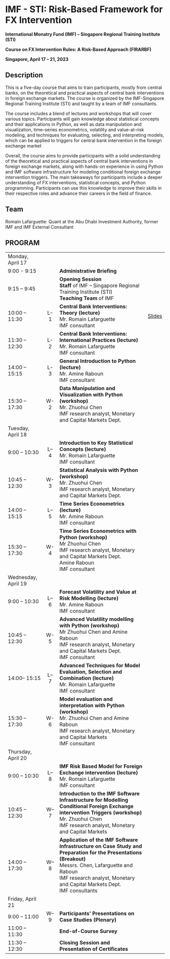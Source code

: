 # IMF - STI: Risk-Based Framework for FX Intervention  

**International Monatry Fund (IMF) – Singapore Regional Training Institute (STI)**

**Course on FX Intervention Rules: A Risk-Based Approach (FIRARBF)**

**Singapore, April 17 – 21, 2023**

## Description
This is a five-day course that aims to train participants, mostly from central banks, on the theoretical and practical aspects of central bank interventions in foreign exchange markets. The course is organized by the IMF-Singapore Regional Training Institute (STI) and taught by a team of IMF consultants.

The course includes a blend of lectures and workshops that will cover various topics. Participants will gain knowledge about statistical concepts and their applications in Python, as well as data manipulation and visualization, time-series econometrics, volatility and value-at-risk modeling, and techniques for evaluating, selecting, and interpreting models, which can be applied to triggers for central bank intervention in the foreign exchange market

Overall, the course aims to provide participants with a solid understanding of the theoretical and practical aspects of central bank interventions in foreign exchange markets, along with hands-on experience in using Python and IMF software infrastructure for modeling conditional foreign exchange intervention triggers. The main takeaways for participants include a deeper understanding of FX interventions, statistical concepts, and Python programming. Participants can use this knowledge to improve their skills in their respective roles and advance their careers in the field of finance.

## Team

Romain Lafarguette: Quant at the Abu Dhabi Investment Authority, former IMF and IMF External Consultant



## PROGRAM

|   |     |    |    | 
|---|:---:|:---|:---|
| Monday, April 17 |||
|9:00 - 9:15 ||**Administrative Briefing**||
|9:15 – 9:45||**Opening Session**  <br/> **Staff** of IMF – Singapore Regional Training Institute (STI)  <br/> **Teaching Team** of IMF||
|10:00 – 11:30| L-1| **Central Bank Interventions: Theory (lecture)** <br/>  Mr. Romain Lafarguette  <br/> IMF consultant|[Slides](docs/slides/fxi_theory_practice/fxi_theory_practice.pdf) |
|11:30 – 12:30| L-2| **Central Bank Interventions: International Practices (lecture)**  <br/> Mr. Romain Lafarguette  <br/> IMF consultant||
|14:00 – 15:15|	L-3| **General Introduction to Python (lecture)**  <br/> Mr. Amine Raboun  <br/> IMF consultant|
|15:30 – 17:30|	W-2| **Data Manipulation and Visualization with Python (workshop)**  <br/>Mr. Zhuohui Chen  <br/> IMF research analyst, Monetary and Capital Markets Dept.|
|Tuesday, April 18||
|9:00 – 10:30| L–4|	**Introduction to Key Statistical Concepts (lecture)**  <br/> Mr. Romain Lafarguette  <br/> IMF consultant|
|10:45 – 12:30|	W-3|**Statistical Analysis with Python (workshop)**  <br/>Mr. Zhuohui Chen <br/>IMF research analyst, Monetary and Capital Markets Dept.|
|14:00 – 15:15|	L–5|**Time Series Econometrics (lecture)** <br/>Mr. Amine Raboun <br/>IMF consultant|
|15:30 – 17:30|	W-4|**Time Series Econometrics with Python (workshop)** <br/>Mr Zhuohui Chen <br/> IMF research analyst, Monetary and Capital Markets Dept. <br/>Amine Raboun <br/>IMF consultant|
|Wednesday, April 19||
|9:00 – 10:30| 	L–6|**Forecast Volatility and Value at Risk Modelling (lecture)** <br/>Mr. Amine Raboun <br/>IMF consultant|
|10:45 – 12:30|	W-5|**Advanced Volatility modelling with Python (workshop)** <br/> Mr Zhuohui Chen and Amine Raboun <br/>IMF research analyst, Monetary and Capital Markets Dept.  <br/> IMF consultant|
|14:00– 15:15|	L–7|**Advanced Techniques for Model Evaluation, Selection and Combination (lecture)** <br/>Mr. Romain Lafarguette <br/>IMF consultant|
|15:30 – 17:30|	W-6|**Model evaluation and interpretation with Python (workshop)** <br/>Mr. Zhuohui Chen and Amine Raboun <br/>IMF research analyst, Monetary and Capital Markets <br/>IMF consultant|
|Thursday, April 20||
|9:00 – 10:30|	L–8	|**IMF Risk Based Model for Foreign Exchange intervention (lecture)** <br/>Mr. Romain Lafarguette<br/>IMF consultant|
|10:45 – 12:30|	W–7|**Introduction to the IMF Software Infrastructure for Modelling Conditional Foreign Exchange intervention Triggers (workshop)** <br/>Mr. Zhuohui Chen<br/>IMF research analyst, Monetary and Capital Markets|
|14:00 – 17:30|	W–8|**Application of the IMF Software Infrastructure on Case Study and Preparation for the Presentations (Breakout)** <br/>Messrs. Chen, Lafarguette and Raboun <br/> IMF research analyst, Monetary and Capital Markets Dept. <br/> IMF consultants|
|Friday, April 21||
|9:00 – 11:00|	W–9|**Participants’ Presentations on Case Studies (Plenary)**|
|11:00 – 11:30|		|**End-of-Course Survey**|
|11:30 – 12:30|		|**Closing Session and Presentation of Certificates**| 


